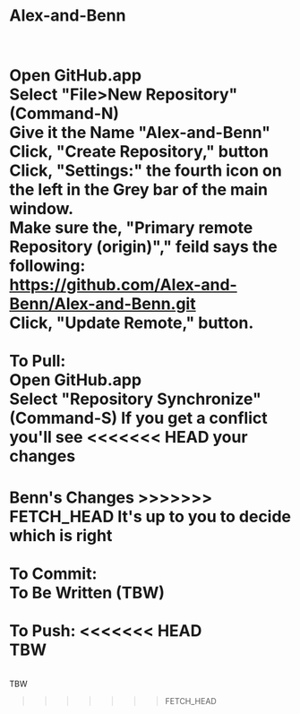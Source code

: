 Alex-and-Benn
=============
<br>Open GitHub.app
<br>Select "File>New Repository" (Command-N)
<br>Give it the Name "Alex-and-Benn"
<br>Click, "Create Repository," button
<br>Click, "Settings:" the fourth icon on the left in the Grey bar of the main window.
<br>Make sure the, "Primary remote Repository (origin)"," feild says the following:
<br>    https://github.com/Alex-and-Benn/Alex-and-Benn.git
<br>Click, "Update Remote," button.
<br>
<br>To Pull:
<br>Open GitHub.app
<br>Select "Repository Synchronize" (Command-S)
If you get a conflict you'll see 
&lt;&lt;&lt;&lt;&lt;&lt;&lt; HEAD 
your changes
=====
Benn's Changes
&gt;&gt;&gt;&gt;&gt;&gt;&gt; FETCH_HEAD
It's up to you to decide which is right
<br>
<br>To Commit:
<br>To Be Written (TBW)
<br>
<br>To Push:
<<<<<<< HEAD
<br>TBW
=======
<br>TBW
>>>>>>> FETCH_HEAD
